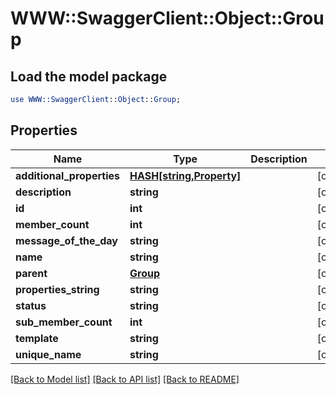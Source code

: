 # WWW::SwaggerClient::Object::Group

## Load the model package
```perl
use WWW::SwaggerClient::Object::Group;
```

## Properties
Name | Type | Description | Notes
------------ | ------------- | ------------- | -------------
**additional_properties** | [**HASH[string,Property]**](Property.md) |  | [optional] 
**description** | **string** |  | [optional] 
**id** | **int** |  | [optional] 
**member_count** | **int** |  | [optional] 
**message_of_the_day** | **string** |  | [optional] 
**name** | **string** |  | [optional] 
**parent** | [**Group**](Group.md) |  | [optional] 
**properties_string** | **string** |  | [optional] 
**status** | **string** |  | [optional] 
**sub_member_count** | **int** |  | [optional] 
**template** | **string** |  | [optional] 
**unique_name** | **string** |  | [optional] 

[[Back to Model list]](../README.md#documentation-for-models) [[Back to API list]](../README.md#documentation-for-api-endpoints) [[Back to README]](../README.md)



